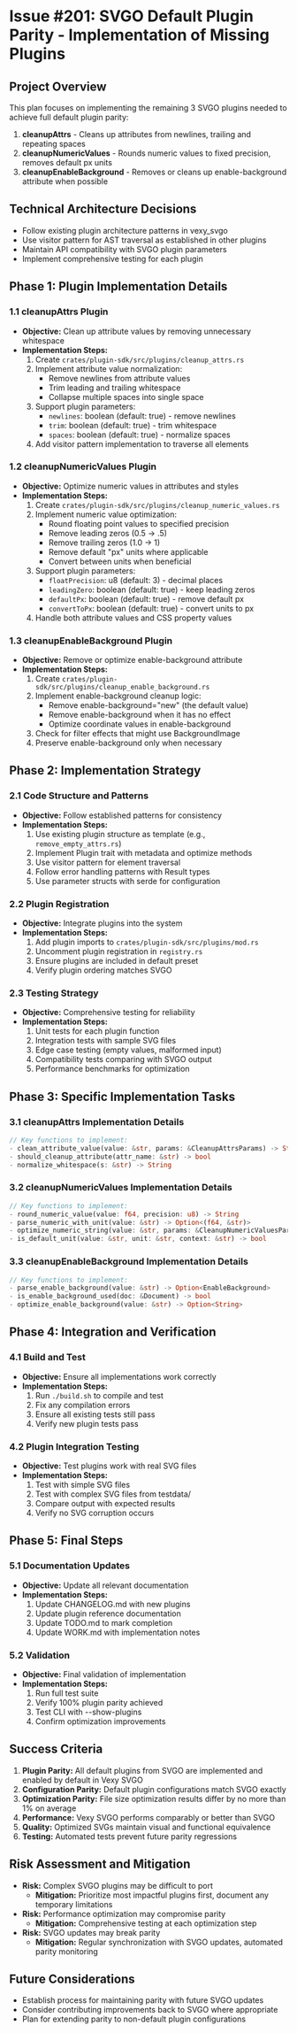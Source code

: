 # Issue #201: SVGO Default Plugin Parity - Implementation of Missing Plugins

## Project Overview
This plan focuses on implementing the remaining 3 SVGO plugins needed to achieve full default plugin parity:
1. **cleanupAttrs** - Cleans up attributes from newlines, trailing and repeating spaces
2. **cleanupNumericValues** - Rounds numeric values to fixed precision, removes default px units
3. **cleanupEnableBackground** - Removes or cleans up enable-background attribute when possible

## Technical Architecture Decisions
- Follow existing plugin architecture patterns in vexy_svgo
- Use visitor pattern for AST traversal as established in other plugins
- Maintain API compatibility with SVGO plugin parameters
- Implement comprehensive testing for each plugin

## Phase 1: Plugin Implementation Details

### 1.1 cleanupAttrs Plugin
- **Objective:** Clean up attribute values by removing unnecessary whitespace
- **Implementation Steps:**
  1. Create `crates/plugin-sdk/src/plugins/cleanup_attrs.rs`
  2. Implement attribute value normalization:
     - Remove newlines from attribute values
     - Trim leading and trailing whitespace
     - Collapse multiple spaces into single space
  3. Support plugin parameters:
     - `newlines`: boolean (default: true) - remove newlines
     - `trim`: boolean (default: true) - trim whitespace
     - `spaces`: boolean (default: true) - normalize spaces
  4. Add visitor pattern implementation to traverse all elements

### 1.2 cleanupNumericValues Plugin
- **Objective:** Optimize numeric values in attributes and styles
- **Implementation Steps:**
  1. Create `crates/plugin-sdk/src/plugins/cleanup_numeric_values.rs`
  2. Implement numeric value optimization:
     - Round floating point values to specified precision
     - Remove leading zeros (0.5 → .5)
     - Remove trailing zeros (1.0 → 1)
     - Remove default "px" units where applicable
     - Convert between units when beneficial
  3. Support plugin parameters:
     - `floatPrecision`: u8 (default: 3) - decimal places
     - `leadingZero`: boolean (default: true) - keep leading zeros
     - `defaultPx`: boolean (default: true) - remove default px
     - `convertToPx`: boolean (default: true) - convert units to px
  4. Handle both attribute values and CSS property values

### 1.3 cleanupEnableBackground Plugin
- **Objective:** Remove or optimize enable-background attribute
- **Implementation Steps:**
  1. Create `crates/plugin-sdk/src/plugins/cleanup_enable_background.rs`
  2. Implement enable-background cleanup logic:
     - Remove enable-background="new" (the default value)
     - Remove enable-background when it has no effect
     - Optimize coordinate values in enable-background
  3. Check for filter effects that might use BackgroundImage
  4. Preserve enable-background only when necessary

## Phase 2: Implementation Strategy

### 2.1 Code Structure and Patterns
- **Objective:** Follow established patterns for consistency
- **Implementation Steps:**
  1. Use existing plugin structure as template (e.g., `remove_empty_attrs.rs`)
  2. Implement Plugin trait with metadata and optimize methods
  3. Use visitor pattern for element traversal
  4. Follow error handling patterns with Result types
  5. Use parameter structs with serde for configuration

### 2.2 Plugin Registration
- **Objective:** Integrate plugins into the system
- **Implementation Steps:**
  1. Add plugin imports to `crates/plugin-sdk/src/plugins/mod.rs`
  2. Uncomment plugin registration in `registry.rs`
  3. Ensure plugins are included in default preset
  4. Verify plugin ordering matches SVGO

### 2.3 Testing Strategy
- **Objective:** Comprehensive testing for reliability
- **Implementation Steps:**
  1. Unit tests for each plugin function
  2. Integration tests with sample SVG files
  3. Edge case testing (empty values, malformed input)
  4. Compatibility tests comparing with SVGO output
  5. Performance benchmarks for optimization

## Phase 3: Specific Implementation Tasks

### 3.1 cleanupAttrs Implementation Details
```rust
// Key functions to implement:
- clean_attribute_value(value: &str, params: &CleanupAttrsParams) -> String
- should_cleanup_attribute(attr_name: &str) -> bool
- normalize_whitespace(s: &str) -> String
```

### 3.2 cleanupNumericValues Implementation Details
```rust
// Key functions to implement:
- round_numeric_value(value: f64, precision: u8) -> String
- parse_numeric_with_unit(value: &str) -> Option<(f64, &str)>
- optimize_numeric_string(value: &str, params: &CleanupNumericValuesParams) -> String
- is_default_unit(value: &str, unit: &str, context: &str) -> bool
```

### 3.3 cleanupEnableBackground Implementation Details
```rust
// Key functions to implement:
- parse_enable_background(value: &str) -> Option<EnableBackground>
- is_enable_background_used(doc: &Document) -> bool
- optimize_enable_background(value: &str) -> Option<String>
```

## Phase 4: Integration and Verification

### 4.1 Build and Test
- **Objective:** Ensure all implementations work correctly
- **Implementation Steps:**
  1. Run `./build.sh` to compile and test
  2. Fix any compilation errors
  3. Ensure all existing tests still pass
  4. Verify new plugin tests pass

### 4.2 Plugin Integration Testing
- **Objective:** Test plugins work with real SVG files
- **Implementation Steps:**
  1. Test with simple SVG files
  2. Test with complex SVG files from testdata/
  3. Compare output with expected results
  4. Verify no SVG corruption occurs

## Phase 5: Final Steps

### 5.1 Documentation Updates
- **Objective:** Update all relevant documentation
- **Implementation Steps:**
  1. Update CHANGELOG.md with new plugins
  2. Update plugin reference documentation
  3. Update TODO.md to mark completion
  4. Update WORK.md with implementation notes

### 5.2 Validation
- **Objective:** Final validation of implementation
- **Implementation Steps:**
  1. Run full test suite
  2. Verify 100% plugin parity achieved
  3. Test CLI with --show-plugins
  4. Confirm optimization improvements

## Success Criteria
1. **Plugin Parity:** All default plugins from SVGO are implemented and enabled by default in Vexy SVGO
2. **Configuration Parity:** Default plugin configurations match SVGO exactly
3. **Optimization Parity:** File size optimization results differ by no more than 1% on average
4. **Performance:** Vexy SVGO performs comparably or better than SVGO
5. **Quality:** Optimized SVGs maintain visual and functional equivalence
6. **Testing:** Automated tests prevent future parity regressions

## Risk Assessment and Mitigation
- **Risk:** Complex SVGO plugins may be difficult to port
  - **Mitigation:** Prioritize most impactful plugins first, document any temporary limitations
- **Risk:** Performance optimization may compromise parity
  - **Mitigation:** Comprehensive testing at each optimization step
- **Risk:** SVGO updates may break parity
  - **Mitigation:** Regular synchronization with SVGO updates, automated parity monitoring

## Future Considerations
- Establish process for maintaining parity with future SVGO updates
- Consider contributing improvements back to SVGO where appropriate
- Plan for extending parity to non-default plugin configurations